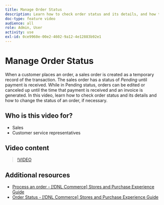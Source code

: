 ```yaml
---
title: Manage Order Status
description: Learn how to check order status and its details, and how to change an order's status.
doc-type: feature video
audience: all
role: Admin, User
activity: use
exl-id: 0ce9960e-00e2-4602-9a12-4e12883b92e1
---
```

# Manage Order Status

When a customer places an order, a sales order is created as a temporary record of the transaction. The sales order has a status of _Pending_ until payment is received. While in Pending status, orders can be edited or canceled up until the time that payment is received and an invoice is generated. In this video, learn how to check order status and its details and how to change the status of an order, if necessary.

## Who is this video for?

- Sales
- Customer service representatives 

## Video content

>[!VIDEO](https://video.tv.adobe.com/v/343935?quality=12&learn=on)

## Additional resources

- [Process an order - [!DNL Commerce] Stores and Purchase Experience Guide](https://experienceleague.adobe.com/docs/commerce-admin/stores-sales/order-management/orders/order-processing.html#process-an-order)
- [Order Status - [!DNL Commerce] Stores and Purchase Experience Guide](https://experienceleague.adobe.com/docs/commerce-admin/stores-sales/order-management/orders/order-status.html)
